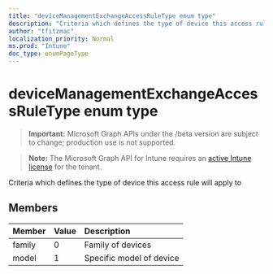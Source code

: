 ```yaml
---
title: "deviceManagementExchangeAccessRuleType enum type"
description: "Criteria which defines the type of device this access rule will apply to"
author: "tfitzmac"
localization_priority: Normal
ms.prod: "Intune"
doc_type: enumPageType
---
```


# deviceManagementExchangeAccessRuleType enum type

> **Important:** Microsoft Graph APIs under the /beta version are subject to change; production use is not supported.

> **Note:** The Microsoft Graph API for Intune requires an [active Intune license](https://go.microsoft.com/fwlink/?linkid=839381) for the tenant.

Criteria which defines the type of device this access rule will apply to

## Members
|Member|Value|Description|
|:---|:---|:---|
|family|0|Family of devices|
|model|1|Specific model of device|




